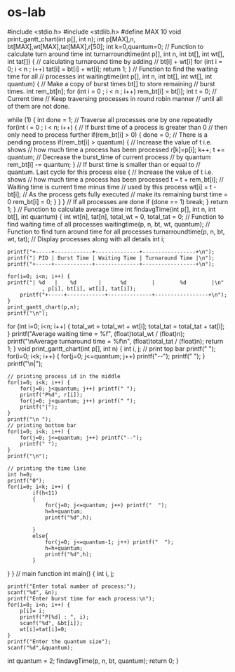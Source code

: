 # os-lab
#include <stdio.h>
#include <stdlib.h>
#define MAX 10
void print_gantt_chart(int p[], int n);
int p[MAX],n,
bt[MAX],wt[MAX],tat[MAX],r[50];
int k=0,quantum=0;
// Function to calculate turn around time
int turnarroundtime(int p[], int n,
int bt[], int wt[], int tat[]) {
   // calculating turnaround time by adding
   // bt[i] + wt[i]
   for (int i = 0; i < n ; i++)
   tat[i] = bt[i] + wt[i];
   return 1;
}
// Function to find the waiting time for all
// processes
int waitingtime(int p[], int n,
int bt[], int wt[], int quantum) {
   // Make a copy of burst times bt[] to store remaining
   // burst times.
   int rem_bt[n];
   for (int i = 0 ; i < n ; i++)
   rem_bt[i] = bt[i];
   int t = 0; // Current time
   // Keep traversing processes in round robin manner
   // until all of them are not done.

   while (1) {
      int done = 1;
      // Traverse all processes one by one repeatedly
      for(int i = 0 ; i < n; i++) {
         // If burst time of a process is greater than 0
         // then only need to process further
         if(rem_bt[i] > 0) {
            done = 0; // There is a pending process
            if(rem_bt[i] > quantum) {
               // Increase the value of t i.e. shows
               // how much time a process has been processed
               r[k]=p[i];
               k++;
               t += quantum;
               // Decrease the burst_time of current process
               // by quantum
               rem_bt[i] -= quantum;
            }
            // If burst time is smaller than or equal to
            // quantum. Last cycle for this process
            else {
               // Increase the value of t i.e. shows
               // how much time a process has been processed
               t = t + rem_bt[i];
               // Waiting time is current time minus time
               // used by this process
               wt[i] = t - bt[i];
               // As the process gets fully executed
               // make its remaining burst time = 0
               rem_bt[i] = 0;
            }
         }
      }
      // If all processes are done
      if (done == 1)
         break;
   }
   return 1;
}
// Function to calculate average time
int findavgTime(int p[], int n, int bt[],
int quantum) {
   int wt[n], tat[n], total_wt = 0, total_tat = 0;
   // Function to find waiting time of all processes
   waitingtime(p, n, bt, wt, quantum);
   // Function to find turn around time for all processes
   turnarroundtime(p, n, bt, wt, tat);
   // Display processes along with all details
   int i;

    printf("+-----+------------+--------------+-----------------+\n");
    printf("| PID | Burst Time | Waiting Time | Turnaround Time |\n");
    printf("+-----+------------+--------------+-----------------+\n");

    for(i=0; i<n; i++) {
    printf("| %d   |    %d       |      %d        |        %d        |\n"
               , p[i], bt[i], wt[i], tat[i]);
        printf("+-----+------------+--------------+-----------------+\n");
    }
    print_gantt_chart(p,n);
    printf("\n");

   for (int i=0; i<n; i++) {
      total_wt = total_wt + wt[i];
      total_tat = total_tat + tat[i];
   }
   printf("Average waiting time = %f", (float)total_wt / (float)n);
   printf("\nAverage turnaround time = %f\n", (float)total_tat / (float)n);
   return 1;
}
void print_gantt_chart(int p[], int n)
{
    int i, j;
    // print top bar
    printf(" ");
    for(i=0; i<k; i++) {
        for(j=0; j<=quantum; j++) printf("--");
        printf(" ");
    }
    printf("\n|");

    // printing process id in the middle
    for(i=0; i<k; i++) {
        for(j=0; j<quantum; j++) printf(" ");
        printf("P%d", r[i]);
        for(j=0; j<quantum; j++) printf(" ");
        printf("|");
    }
    printf("\n ");
    // printing bottom bar
    for(i=0; i<k; i++) {
        for(j=0; j<=quantum; j++) printf("--");
        printf(" ");
    }
    printf("\n");

    // printing the time line
    int h=0;
    printf("0");
    for(i=0; i<k; i++) {
            if(h<11)
            {
                for(j=0; j<=quantum; j++) printf("  ");
                h=h+quantum;
                printf("%d",h);

            }
            else{
                for(j=0; j<=quantum-1; j++) printf("  ");
                h=h+quantum;
                printf("%d",h);
            }


}
}
// main function
int main() {
    int i, j;

    printf("Enter total number of process:");
    scanf("%d", &n);
    printf("Enter burst time for each process:\n");
    for(i=0; i<n; i++) {
        p[i]= i;
        printf("P[%d] : ", i);
        scanf("%d", &bt[i]);
        wt[i]=tat[i]=0;
    }
    printf("Enter the quantum size");
    scanf("%d",&quantum);
   int quantum = 2;
   findavgTime(p, n, bt, quantum);
   return 0;
}
